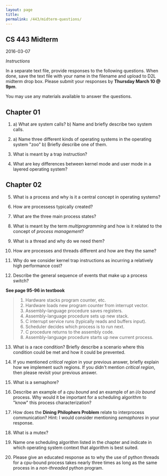 ```yaml
---
layout: page
title:
permalink: /443/midterm-questions/
---
```


CS 443 Midterm
----------

2016-03-07

*Instructions*

In a separate text file, provide responses to the following questions. When done, save the text file with your name in the filename and upload to D2L midterm drop box. Please submit your responses by **Thursday March 10 @ 9pm**. 

You may use any materials available to answer the questions.


Chapter 01
----------
1. a) What are system calls? b) Name and briefly describe two system calls.

2. a) Name three different kinds of operating systems in the operating system "zoo" b) Briefly describe one of them.

3. What is meant by a trap instruction?

4. What are key differences between kernel mode and user mode in a layered operating system?


Chapter 02
----------
5. What is a process and why is it a central concept in operating systems?

6. How are processess typically created?

7. What are the three main process states?

8. What is meant by the term *multiprogramming* and how is it related to the concept of *process management*?

9. What is a thread and why do we need them?

10. How are processes and threads different and how are they the same?

11. Why do we consider kernel trap instructions as incurring a relatively high performance cost?

12. Describe the general sequence of events that make up a process switch?

**See page 95-96 in textbook**

>	1. Hardware stacks program counter, etc.
>	2. Hardware loads new program counter from interrupt vector. 
>	3. Assembly-language procedure saves registers.
>	4. Assembly-language procedure sets up new stack.
>	5. C interrupt service runs (typically reads and buffers input).
>	6. Scheduler decides which process is to run next.
>	7. C procedure returns to the assembly code.
>	8. Assembly-language procedure starts up new current process.

13. What is a race condition? Briefly describe a scenario where this condition could be met and how it could be prevented.

14. If you mentioned *critical region* in your previous answer, briefly explain how we implement such regions. If you didn't mention *critical region*, then please revisit your previous answer.

15. What is a semaphore?

16. Describe an example of a *cpu bound* and an example of an *i/o bound* process. Why would it be important for a scheduling algorithm to "know" this process characterization?

17. How does the **Dining Philophers Problem** relate to interprocess communication? Hint: I would consider mentioning *semaphores* in your response.

18. What is a mutex?

19. Name one scheduling algorithm listed in the chapter and indicate in which operating system context that algorithm is best suited.

20. Please give an educated response as to why the use of python threads for a cpu-bound process takes nearly three times as long as the same process in a *non-threaded* python program.











